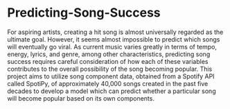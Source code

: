 # Predicting-Song-Success
For aspiring artists, creating a hit song is almost universally regarded as the ultimate
goal. However, it seems almost impossible to predict which songs will eventually go viral. As
current music varies greatly in terms of tempo, energy, lyrics, and genre, among other
characteristics, predicting song success requires careful consideration of how each of these
variables contributes to the overall possibility of the song becoming popular. This project
aims to utilize song component data, obtained from a Spotify API called SpotiPy, of
approximately 40,000 songs created in the past five decades to develop a
model which can predict whether a particular song will become popular based on its own
components.
